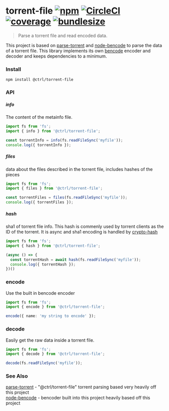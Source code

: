 # torrent-file [![npm](https://badgen.net/npm/v/@ctrl/torrent-file)](https://www.npmjs.com/package/@ctrl/torrent-file) [![CircleCI](https://badgen.net/circleci/github/scttcper/torrent-file)](https://circleci.com/gh/scttcper/torrent-file) [![coverage](https://badgen.net/codecov/c/github/scttcper/torrent-file)](https://codecov.io/gh/scttcper/torrent-file) [![bundlesize](https://badgen.net/bundlephobia/min/@ctrl/torrent-file)](https://bundlephobia.com/result?p=@ctrl/torrent-file)

> Parse a torrent file and read encoded data. 

This project is based on [parse-torrent](https://www.npmjs.com/package/parse-torrent) and [node-bencode](https://github.com/themasch/node-bencode) to parse the data of a torrent file. This library implements its own [bencode](http://www.bittorrent.org/beps/bep_0003.html) encoder and decoder and keeps dependencies to a minimum.

### Install
```console
npm install @ctrl/torrent-file
```

### API

##### info
The content of the metainfo file.
```ts
import fs from 'fs';
import { info } from '@ctrl/torrent-file';

const torrentInfo = info(fs.readFileSync('myfile'));
console.log({ torrentInfo });
```

##### files
data about the files described in the torrent file, includes hashes of the pieces
```ts
import fs from 'fs';
import { files } from '@ctrl/torrent-file';

const torrentFiles = files(fs.readFileSync('myfile'));
console.log({ torrentFiles });
```

##### hash
sha1 of torrent file info. This hash is commenly used by torrent clients as the ID of the torrent. It is async and sha1 encoding is handled by [crypto-hash](https://github.com/sindresorhus/crypto-hash)
```ts
import fs from 'fs';
import { hash } from '@ctrl/torrent-file';

(async () => {
  const torrentHash = await hash(fs.readFileSync('myfile'));
  console.log({ torrentHash });
})()
```

### encode
Use the built in bencode encoder
```ts
import fs from 'fs';
import { encode } from '@ctrl/torrent-file';

encode({ name: 'my string to encode' });
```

### decode
Easily get the raw data inside a torrent file.
```ts
import fs from 'fs';
import { decode } from '@ctrl/torrent-file';

decode(fs.readFileSync('myfile'));
```

### See Also
[parse-torrent](https://www.npmjs.com/package/parse-torrent) - "@ctrl/torrent-file" torrent parsing based very heavily off this project  
[node-bencode](https://github.com/themasch/node-bencode) - bencoder built into this project heavily based off this project   
